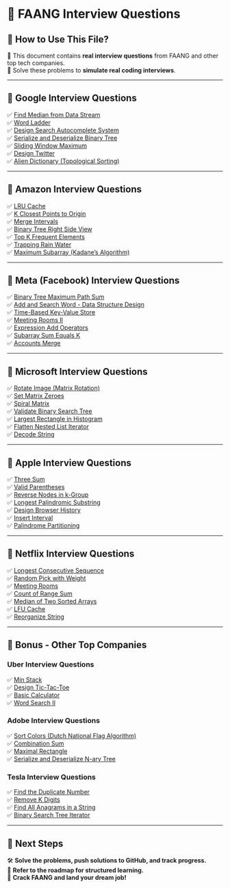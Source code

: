 # 📂 FAANG Interview Questions  

## **📌 How to Use This File?**  
📝 This document contains **real interview questions** from FAANG and other top tech companies.  
🚀 Solve these problems to **simulate real coding interviews**.

---

## **📌 Google Interview Questions**  
✅ [Find Median from Data Stream](https://leetcode.com/problems/find-median-from-data-stream/)  
✅ [Word Ladder](https://leetcode.com/problems/word-ladder/)  
✅ [Design Search Autocomplete System](https://leetcode.com/problems/design-search-autocomplete-system/)  
✅ [Serialize and Deserialize Binary Tree](https://leetcode.com/problems/serialize-and-deserialize-binary-tree/)  
✅ [Sliding Window Maximum](https://leetcode.com/problems/sliding-window-maximum/)  
✅ [Design Twitter](https://leetcode.com/problems/design-twitter/)  
✅ [Alien Dictionary (Topological Sorting)](https://leetcode.com/problems/alien-dictionary/)  

---

## **📌 Amazon Interview Questions**  
✅ [LRU Cache](https://leetcode.com/problems/lru-cache/)  
✅ [K Closest Points to Origin](https://leetcode.com/problems/k-closest-points-to-origin/)  
✅ [Merge Intervals](https://leetcode.com/problems/merge-intervals/)  
✅ [Binary Tree Right Side View](https://leetcode.com/problems/binary-tree-right-side-view/)  
✅ [Top K Frequent Elements](https://leetcode.com/problems/top-k-frequent-elements/)  
✅ [Trapping Rain Water](https://leetcode.com/problems/trapping-rain-water/)  
✅ [Maximum Subarray (Kadane’s Algorithm)](https://leetcode.com/problems/maximum-subarray/)  

---

## **📌 Meta (Facebook) Interview Questions**  
✅ [Binary Tree Maximum Path Sum](https://leetcode.com/problems/binary-tree-maximum-path-sum/)  
✅ [Add and Search Word - Data Structure Design](https://leetcode.com/problems/design-add-and-search-words-data-structure/)  
✅ [Time-Based Key-Value Store](https://leetcode.com/problems/time-based-key-value-store/)  
✅ [Meeting Rooms II](https://leetcode.com/problems/meeting-rooms-ii/)  
✅ [Expression Add Operators](https://leetcode.com/problems/expression-add-operators/)  
✅ [Subarray Sum Equals K](https://leetcode.com/problems/subarray-sum-equals-k/)  
✅ [Accounts Merge](https://leetcode.com/problems/accounts-merge/)  

---

## **📌 Microsoft Interview Questions**  
✅ [Rotate Image (Matrix Rotation)](https://leetcode.com/problems/rotate-image/)  
✅ [Set Matrix Zeroes](https://leetcode.com/problems/set-matrix-zeroes/)  
✅ [Spiral Matrix](https://leetcode.com/problems/spiral-matrix/)  
✅ [Validate Binary Search Tree](https://leetcode.com/problems/validate-binary-search-tree/)  
✅ [Largest Rectangle in Histogram](https://leetcode.com/problems/largest-rectangle-in-histogram/)  
✅ [Flatten Nested List Iterator](https://leetcode.com/problems/flatten-nested-list-iterator/)  
✅ [Decode String](https://leetcode.com/problems/decode-string/)  

---

## **📌 Apple Interview Questions**  
✅ [Three Sum](https://leetcode.com/problems/3sum/)  
✅ [Valid Parentheses](https://leetcode.com/problems/valid-parentheses/)  
✅ [Reverse Nodes in k-Group](https://leetcode.com/problems/reverse-nodes-in-k-group/)  
✅ [Longest Palindromic Substring](https://leetcode.com/problems/longest-palindromic-substring/)  
✅ [Design Browser History](https://leetcode.com/problems/design-browser-history/)  
✅ [Insert Interval](https://leetcode.com/problems/insert-interval/)  
✅ [Palindrome Partitioning](https://leetcode.com/problems/palindrome-partitioning/)  

---

## **📌 Netflix Interview Questions**  
✅ [Longest Consecutive Sequence](https://leetcode.com/problems/longest-consecutive-sequence/)  
✅ [Random Pick with Weight](https://leetcode.com/problems/random-pick-with-weight/)  
✅ [Meeting Rooms](https://leetcode.com/problems/meeting-rooms/)  
✅ [Count of Range Sum](https://leetcode.com/problems/count-of-range-sum/)  
✅ [Median of Two Sorted Arrays](https://leetcode.com/problems/median-of-two-sorted-arrays/)  
✅ [LFU Cache](https://leetcode.com/problems/lfu-cache/)  
✅ [Reorganize String](https://leetcode.com/problems/reorganize-string/)  

---

## **📌 Bonus - Other Top Companies**  

### **Uber Interview Questions**  
✅ [Min Stack](https://leetcode.com/problems/min-stack/)  
✅ [Design Tic-Tac-Toe](https://leetcode.com/problems/design-tic-tac-toe/)  
✅ [Basic Calculator](https://leetcode.com/problems/basic-calculator/)  
✅ [Word Search II](https://leetcode.com/problems/word-search-ii/)  

### **Adobe Interview Questions**  
✅ [Sort Colors (Dutch National Flag Algorithm)](https://leetcode.com/problems/sort-colors/)  
✅ [Combination Sum](https://leetcode.com/problems/combination-sum/)  
✅ [Maximal Rectangle](https://leetcode.com/problems/maximal-rectangle/)  
✅ [Serialize and Deserialize N-ary Tree](https://leetcode.com/problems/serialize-and-deserialize-n-ary-tree/)  

### **Tesla Interview Questions**  
✅ [Find the Duplicate Number](https://leetcode.com/problems/find-the-duplicate-number/)  
✅ [Remove K Digits](https://leetcode.com/problems/remove-k-digits/)  
✅ [Find All Anagrams in a String](https://leetcode.com/problems/find-all-anagrams-in-a-string/)  
✅ [Binary Search Tree Iterator](https://leetcode.com/problems/binary-search-tree-iterator/)  

---

## **📌 Next Steps**  
🛠 **Solve the problems, push solutions to GitHub, and track progress.**  
📜 **Refer to the roadmap for structured learning.**  
🚀 **Crack FAANG and land your dream job!**  
